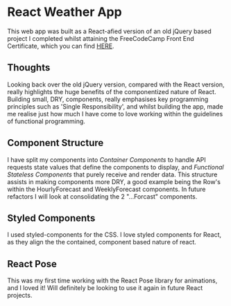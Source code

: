 # React Weather App
This web app was built as a React-afied version of an old jQuery based project I completed whilst attaining the FreeCodeCamp Front End Certificate, which you can find [HERE](https://github.com/nicholasnbg/weather-app).

## Thoughts
Looking back over the old jQuery version, compared with the React version, really highlights the huge benefits of the componentized nature of React. Building small, DRY, components, really emphasises key programming principles such as 'Single Responsibility', and whilst building the app, made me realise just how much I have come to love  working within the guidelines of functional programming.

## Component Structure
I have split my components into *Container Components* to handle API requests state values that define the components to display, and *Functional Stateless Components* that purely receive and render data. This structure assists in making components more DRY, a good example being the Row's within the HourlyForecast and WeeklyForecast components. In future refactors I will look at consolidating the 2 "...Forcast" components.

## Styled Components
I used styled-components for the CSS. I love styled components for React, as they align the the contained, component based nature of react.

## React Pose
This was my first time working with the React Pose library for animations, and I loved it! Will definitely be looking to use it again in future React projects.